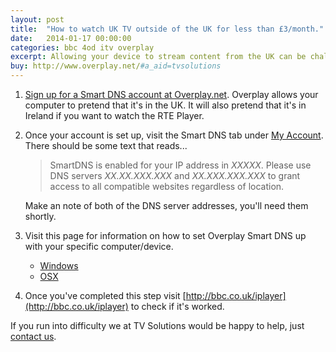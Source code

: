 ```yaml
---
layout: post
title:  "How to watch UK TV outside of the UK for less than £3/month."
date:   2014-01-17 00:00:00
categories: bbc 4od itv overplay
excerpt: Allowing your device to stream content from the UK can be challenging and confusing. We've found the simplest solution that will have you up and running in minutes.
buy: http://www.overplay.net/#a_aid=tvsolutions
---
```


1. [Sign up for a Smart DNS account at Overplay.net](http://www.overplay.net/#a_aid=tvsolutions). Overplay allows your computer to pretend that it's in the UK. It will also pretend that it's in Ireland if you want to watch the RTE Player.
2. Once your account is set up, visit the Smart DNS tab under [My Account](http://www.overplay.net/myaccount.php). There should be some text that reads...

	> SmartDNS is enabled for your IP address in _XXXXX_. Please use DNS servers _XX.XX.XXX.XXX_ and _XX.XXX.XXX.XXX_ to grant access to all compatible websites regardless of location.

	Make an note of both of the DNS server addresses, you'll need them shortly.
3. Visit this page for information on how to set Overplay Smart DNS up with your specific computer/device.
	- [Windows](http://overplay.net)
	- [OSX](http://overplay.net)
4. Once you've completed this step visit [http://bbc.co.uk/iplayer](http://bbc.co.uk/iplayer) to check if it's worked.

If you run into difficulty we at TV Solutions would be happy to help, just [contact us](mailto:info@tvsolutions.ca).
